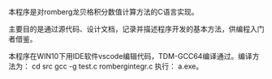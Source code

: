 本程序是对romberg龙贝格积分数值计算方法的C语言实现。

主要目的是通过源代码、设计文档，记录并描述程序开发的基本方法，供编程入门者借鉴。

本程序在WIN10下用IDE软件vscode编辑代码，TDM-GCC64编译通过。编译方法为：
cd src
gcc -g test.c rombergintegr.c
执行：
a.exe。
